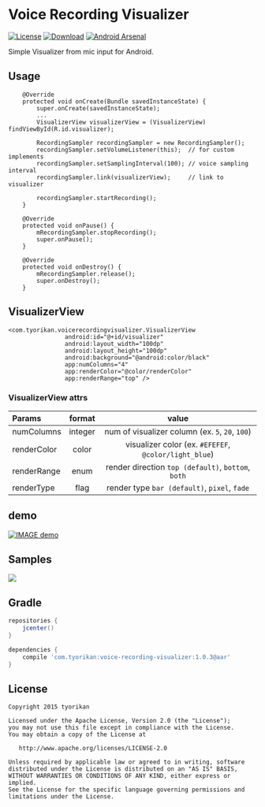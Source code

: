 
# Voice Recording Visualizer

[![License](https://img.shields.io/badge/license-Apache%202-blue.svg)](https://www.apache.org/licenses/LICENSE-2.0)
[![Download](https://api.bintray.com/packages/tyorikan/maven/voice-recording-visualizer/images/download.svg)](https://bintray.com/tyorikan/maven/voice-recording-visualizer/_latestVersion)
[![Android Arsenal](https://img.shields.io/badge/Android%20Arsenal-Voice%20Recording%20Visualizer-brightgreen.svg?style=flat)](http://android-arsenal.com/details/1/1984)

Simple Visualizer from mic input for Android.

## Usage
```
    @Override 
    protected void onCreate(Bundle savedInstanceState) {
        super.onCreate(savedInstanceState);
        ...
        VisualizerView visualizerView = (VisualizerView) findViewById(R.id.visualizer);

        RecordingSampler recordingSampler = new RecordingSampler();
        recordingSampler.setVolumeListener(this);  // for custom implements
        recordingSampler.setSamplingInterval(100); // voice sampling interval
        recordingSampler.link(visualizerView);     // link to visualizer

        recordingSampler.startRecording();
    }
    
    @Override
    protected void onPause() {
        mRecordingSampler.stopRecording();
        super.onPause();
    }
    
    @Override 
    protected void onDestroy() { 
        mRecordingSampler.release();
        super.onDestroy(); 
    } 
```

## VisualizerView
```
<com.tyorikan.voicerecordingvisualizer.VisualizerView
                android:id="@+id/visualizer"
                android:layout_width="100dp"
                android:layout_height="100dp"
                android:background="@android:color/black"
                app:numColumns="4"
                app:renderColor="@color/renderColor"
                app:renderRange="top" />
```

### VisualizerView attrs
| Params        | format | value |
|:--------------|:------------:|:------------:|
| numColumns    | integer | num of visualizer column (ex. `5`, `20`, `100`) |
| renderColor   | color |  visualizer color (ex. `#EFEFEF`, `@color/light_blue`) |
| renderRange   | enum | render direction `top (default)`, `bottom`, `both` |
| renderType    | flag | render type `bar (default)`, `pixel`, `fade` |

## demo
[![IMAGE demo](http://img.youtube.com/vi/fJTl1bgQ3j4/0.jpg)](http://www.youtube.com/watch?v=fJTl1bgQ3j4)

## Samples
<a href="https://play.google.com/store/apps/details?id=com.tyorikan.voicerecordingvisualizer.sample"><img src="http://www.android.com/images/brand/get_it_on_play_logo_large.png"/></a>

## Gradle
```groovy
repositories {
    jcenter()
}

dependencies {
    compile 'com.tyorikan:voice-recording-visualizer:1.0.3@aar'
}
```

## License
    Copyright 2015 tyorikan

    Licensed under the Apache License, Version 2.0 (the "License");
    you may not use this file except in compliance with the License.
    You may obtain a copy of the License at

       http://www.apache.org/licenses/LICENSE-2.0

    Unless required by applicable law or agreed to in writing, software
    distributed under the License is distributed on an "AS IS" BASIS,
    WITHOUT WARRANTIES OR CONDITIONS OF ANY KIND, either express or implied.
    See the License for the specific language governing permissions and
    limitations under the License.
